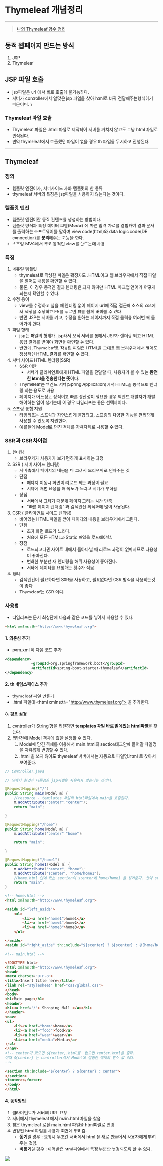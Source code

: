 # Thymeleaf 개념정리

---

>[나의 Thymeleaf 함수 정리](https://github.com/wonyoung0207/TIL/blob/master/MultiCampus/%EB%B0%B0%EC%9A%B4%20%EB%82%B4%EC%9A%A9%20List/Thymeleaf%20Function.md)

## 동적 웹페이지 만드는 방식 

1. JSP
2. Thymeleaf

## JSP 파일 호출

   - jsp파일은  url 에서 바로 호출이 불가능하다. 
   - 서버가 controller에서 알맞은 jsp 파일을 찾아 html로 바꿔 전달해주는형식이기 때문이다. \

### Thymeleaf 파일 호출

- Thymeleaf 파일은 .html 파일로 제작되어 서버를 거치지 않고도 그냥 html 파일로 인식된다. 
- 만약 thymeleaf에서 호출했던 파일이 없을 경우 th 파일을 무시하고 진행된다. 

---

## Thymeleaf

### 정의

- 템플릿 엔진이자, 서버사이드 자바 템플릿의 한 종류
- thymeleaf 서버의 특징은 jsp파일을 사용하지 않는다는 것이다. 

### 템플릿 엔진

- 템플릿 엔진이란 동적 컨텐츠를 생성하는 방법이다.
- 템플릿 양식과 특정 데이터 모델(Model) 에 따른 입력 자료를 결합하여 결과 문서를 출력하는 소프트웨어를 말하며 view code(html)와 data logic code(DB connection)를 **분리**해주는 기능을 한다.
- 스프링 MVC에서 주로 동적인 view를 만드는데 사용

### 특징

1. 네츄럴 템플릿
   - thymeleaf로 작성한 파일은 확장자도 .HTML이고 웹 브라우저에서 직접 파일을 열어도 내용을 확인할 수 있다. 
   - 물론, 이 경우 동적인 결과 렌더링은 되지 않지만 HTML 마크업 언어가 어떻게 되는지 확인할 수 있다. 
2. 수정 용이 
   - view를 수정하고 싶을 때 렌더링 없이 페이지 url에 직접 접근해 소스의 css에서 색상을 수정하고 F5를 누르면 뷰를 쉽게 바꿔볼 수 있다.
   - 반면 JSP는 서버를 키고, 수정을 원하는 페이지까지 직접 클릭을 여러번 해 들어가야 한다. 
3. 파일 형태
   - jsp는 파일의 형태가 .jsp라서 오직 서버를 통해서 JSP가 렌더링 되고 HTML 응답 결과를 받아야 화면을 확인할 수 있다.
   - 반면에, Thymeleaf로 작성된 파일은 HTML을 그대로 웹 브라우저에서 열어도 정상적인 HTML 결과를 확인할 수 있다.
4. 서버 사이드 HTML 렌더링(SSR)
   - SSR 이란
     - 서버가 클라이언트에게 HTML 파일을 전달할 때, 사용자가 볼 수 있는 **완전한 html을 전송한다는 뜻**이다.
   - Thymeleaf는 백엔드 서버(Spring Application)에서 HTML을 동적으로 렌더링 하는 용도로 사용
   - 페이지가 어느정도 정적이고 빠른 생산성이 필요한 경우 백엔드 개발자가 개발해야하는 일이 생기는데 이 경우 타임리프는 좋은 선택지이다.
5. 스프링 통합 지원
   - 타임리프는 스프링과 자연스럽게 통합되고, 스프링의 다양한 기능을 편리하게 사용할 수 있도록 지원힌다.
   - 예를들어 Model로 던진 객체를 자유자제로 사용할 수 있다. 

### SSR 과 CSR 차이점 

1. 렌더링
   - 브라우저가 사용자가 보기 편하게 표시하는 과정 
2. SSR ( 서버 사이드 렌더링)
   - 서버측에서 페이지의 내용을 다 그려서 브라우저로 던저주는 것 
   - 단점
     - 페이지 이동시 화면이 리로드 되는 과정이 필요 
     - 서버에 매번 요청을 해 속도가 느리고 서버가 부하됨
   - 장점
     - 서버에서 그리기 때문에 페이지 그리는 시간 단축 
     - "빠른 페이지 렌더링" 과 검색엔진 최적화에 많이 사용된다. 
3. CSR ( 클라이언트 사이드 렌더링)
   - 비어있는 HTML 파일을 받아 페이지의 내용을 브라우저에서 그린다.
   - 단점
     - 초기 화면 로드가 느리다.
     - 처음에 모든 HTML과 Static 파일을 로드해야함.
   - 장점
     - 로드되고나면 사이트 내에서 돌아다닐 때 리로드 과정이 없어지므로 사용성이 좋아진다. 
     - 변화한 부분만 재 렌더링을 해줘 사용성이 좋아진다. 
     - 서버에 데이터를 요청하는 횟수가 적음
4. 정리
   - 검색엔진이 필요하다면 SSR을 사용하고, 필요없다면 CSR 방식을 사용하는것이 좋다. 
   - Thymeleaf는 SSR 이다. 

### 사용법

- 타임리프는 문서 최상단에 다음과 같은 코드를 넣어서 사용할 수 있다. 

```html
<html xmlns:th="http://www.thymeleaf.org">
```

#### 1. 의존성 추가

-  pom.xml 에 다음 코드 추가 

```xml
<dependency>
			<groupId>org.springframework.boot</groupId>
			<artifactId>spring-boot-starter-thymeleaf</artifactId>
</dependency>
```

#### 2. th 네임스페이스 추가 

- thymeleaf 파일 만들기
- .html 파일에 \<html xmlns:th="http://www.thymeleaf.org"> 을 추가한다. 

#### 3. 경로 설정 

1. controller가 String 형을 리턴하면 **templates 파일 바로 밑에있는 html파일**을 찾는다. 
2. 리턴전에 Model 객체에 값을 설정할 수 있다.
   1.  Model에 담긴 객체를 이용해서 main.html의 section태그안에 들어갈 파일명을 자유롭게 변경할 수 있다. 
   2.  .html 을 쓰지 않아도 thymeleaf 서버에서는 자동으로 파일명.html 로 찾아서 보여준다. 

```java
// Controller.java

// 앞에서 한것과 다른점은 jsp파일을 사용하지 않는다는 것이다. 

@RequestMapping("/")
public String main(Model m) {
    //resource - templates 파일의 html파일에서 main을 호출한다. 
    m.addAttribute("center","center");
    return "main";

}

@RequestMapping("/home")
public String home(Model m) {
    m.addAttribute("center","home");

    return "main";

}

@RequestMapping("/home1")
public String home1(Model m) {
    m.addAttribute("center", "home");
    m.addAttribute("scenter", "home/home1");
	//home.html 안에 있는 section의 scenter에 home/home1 을 넣어준다. 만약 scenter가 없다면 기본설정값인 home/homeMain 을 들어가도록 설계한다. 
    return "main";
}
```

```html
<!-- home.html -->
<html xmlns:th="http://www.thymeleaf.org">
    
<aside id="left_aside">
	<ul>
		<li><a href="home1">home1</a>
		<li><a href="home2">home2</a>
		<li><a href="home3">home3</a>
	</ul>

</aside>
<aside id="right_aside" th:include="${scenter} ? ${scenter} : @{home/homeMain}"></aside>

```

```html
<!-- main.html -->

<!DOCTYPE html>
<html xmlns:th="http://www.thymeleaf.org">
<head>
<meta charset="UTF-8">
<title>Insert title here</title>
<link rel="stylesheet" href="css/global.css">
</head>
<body>
<h1>Main page</h1>
<header>
<h1><a href="/"> Shopping Mall </a></h1>
</header>
<nav>
<ul>
	<li><a href="home">home</a>
	<li><a href="food">food</a>
	<li><a href="wear">wear</a>
	<li><a href="media">Media</a>
</ul>
</nav>
<!-- center가 있으면 ${center}.html를, 없으면 center.html를 출력. 
이때 ${center} 는 controller에서 Model에 설정한 객체의 변수 값 이다. 
-->
   
<section th:include="${center} ? ${center} : center">
</section>
<footer></footer>
</body>
</html>


```

#### 4. **동작방법**

1. 클라이언트가 서버에 URL 요청
2. 서버에서 thymeleaf 에서 main.html 파일을 찾음
3. 찾은 thymeleaf 로된 main.html 파일을 html파일로 변경
4. 변경된 html 파일을 사용자 화면에 뿌려줌.
   - **동기**일 경우 : 요청시 무조건 서버에서 html 을 새로 만들어서 사용자에게 뿌려주는 것임.
   - **비동기**일 경우 : 내려받은 html파일에서 특정 부분만 변경되도록 할 수 있다. 

<img src="../MultiCampus\images\thymeleaf.png" >